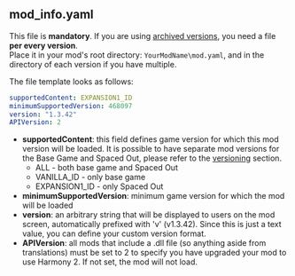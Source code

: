 ## mod_info.yaml
This file is **mandatory**. If you are using [archived versions](#versioning), you need a file **per every version**.  
Place it in your mod's root directory: `YourModName\mod.yaml`, and in the directory of each version if you have multiple.

The file template looks as follows:
```yaml
supportedContent: EXPANSION1_ID 
minimumSupportedVersion: 468097
version: "1.3.42"
APIVersion: 2
```

* **supportedContent**: this field defines game version for which this mod version will be loaded. It is possible to have separate mod versions for the Base Game and Spaced Out, please refer to the [versioning](#versioning) section.
  * ALL - both base game and Spaced Out
  * VANILLA_ID - only base game
  * EXPANSION1_ID - only Spaced Out
* **minimumSupportedVersion**: minimum game version for which the mod will be loaded
* **version**: an arbitrary string that will be displayed to users on the mod screen, automatically prefixed with 'v' (v1.3.42). Since this is just a text value, you can define your custom version format.
* **APIVersion**: all mods that include a .dll file (so anything aside from translations) must be set to 2 to specify you have upgraded your mod to use Harmony 2. If not set, the mod will not load.
